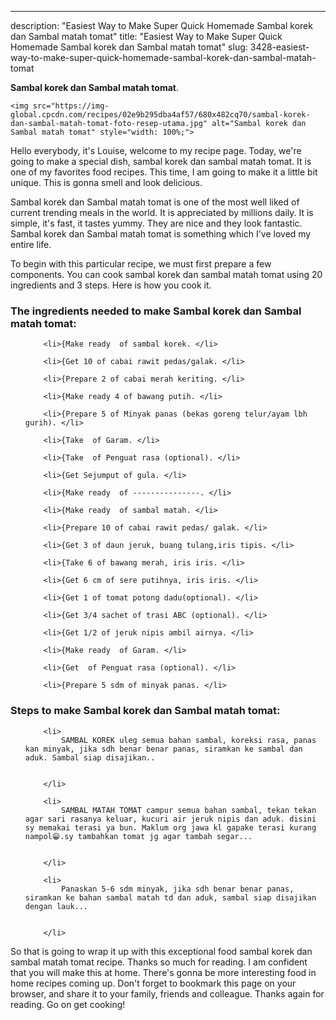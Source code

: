 ---
description: "Easiest Way to Make Super Quick Homemade Sambal korek dan Sambal matah tomat"
title: "Easiest Way to Make Super Quick Homemade Sambal korek dan Sambal matah tomat"
slug: 3428-easiest-way-to-make-super-quick-homemade-sambal-korek-dan-sambal-matah-tomat

<p>
	<strong>Sambal korek dan Sambal matah tomat</strong>. 
	
</p>
<p>
	
	<img src="https://img-global.cpcdn.com/recipes/02e9b295dba4af57/680x482cq70/sambal-korek-dan-sambal-matah-tomat-foto-resep-utama.jpg" alt="Sambal korek dan Sambal matah tomat" style="width: 100%;">
	
	
</p>
<p>
	Hello everybody, it's Louise, welcome to my recipe page. Today, we're going to make a special dish, sambal korek dan sambal matah tomat. It is one of my favorites food recipes. This time, I am going to make it a little bit unique. This is gonna smell and look delicious.
</p>
	
<p>
	
</p>
<p>
	Sambal korek dan Sambal matah tomat is one of the most well liked of current trending meals in the world. It is appreciated by millions daily. It is simple, it's fast, it tastes yummy. They are nice and they look fantastic. Sambal korek dan Sambal matah tomat is something which I've loved my entire life.
</p>

<p>
To begin with this particular recipe, we must first prepare a few components. You can cook sambal korek dan sambal matah tomat using 20 ingredients and 3 steps. Here is how you cook it.
</p>

<h3>The ingredients needed to make Sambal korek dan Sambal matah tomat:</h3>

<ol>
	
		<li>{Make ready  of sambal korek. </li>
	
		<li>{Get 10 of cabai rawit pedas/galak. </li>
	
		<li>{Prepare 2 of cabai merah keriting. </li>
	
		<li>{Make ready 4 of bawang putih. </li>
	
		<li>{Prepare 5 of Minyak panas (bekas goreng telur/ayam lbh gurih). </li>
	
		<li>{Take  of Garam. </li>
	
		<li>{Take  of Penguat rasa (optional). </li>
	
		<li>{Get Sejumput of gula. </li>
	
		<li>{Make ready  of ---------------. </li>
	
		<li>{Make ready  of sambal matah. </li>
	
		<li>{Prepare 10 of cabai rawit pedas/ galak. </li>
	
		<li>{Get 3 of daun jeruk, buang tulang,iris tipis. </li>
	
		<li>{Take 6 of bawang merah, iris iris. </li>
	
		<li>{Get 6 cm of sere putihnya, iris iris. </li>
	
		<li>{Get 1 of tomat potong dadu(optional). </li>
	
		<li>{Get 3/4 sachet of trasi ABC (optional). </li>
	
		<li>{Get 1/2 of jeruk nipis ambil airnya. </li>
	
		<li>{Make ready  of Garam. </li>
	
		<li>{Get  of Penguat rasa (optional). </li>
	
		<li>{Prepare 5 sdm of minyak panas. </li>
	
</ol>
<p>
	
</p>

<h3>Steps to make Sambal korek dan Sambal matah tomat:</h3>

<ol>
	
		<li>
			SAMBAL KOREK uleg semua bahan sambal, koreksi rasa, panas kan minyak, jika sdh benar benar panas, siramkan ke sambal dan aduk. Sambal siap disajikan..
			
			
		</li>
	
		<li>
			SAMBAL MATAH TOMAT campur semua bahan sambal, tekan tekan agar sari rasanya keluar, kucuri air jeruk nipis dan aduk. disini sy memakai terasi ya bun. Maklum org jawa kl gapake terasi kurang nampol😁.sy tambahkan tomat jg agar tambah segar...
			
			
		</li>
	
		<li>
			Panaskan 5-6 sdm minyak, jika sdh benar benar panas, siramkan ke bahan sambal matah td dan aduk, sambal siap disajikan dengan lauk...
			
			
		</li>
	
</ol>

<p>
	
</p>

<p>
	So that is going to wrap it up with this exceptional food sambal korek dan sambal matah tomat recipe. Thanks so much for reading. I am confident that you will make this at home. There's gonna be more interesting food in home recipes coming up. Don't forget to bookmark this page on your browser, and share it to your family, friends and colleague. Thanks again for reading. Go on get cooking!
</p>
